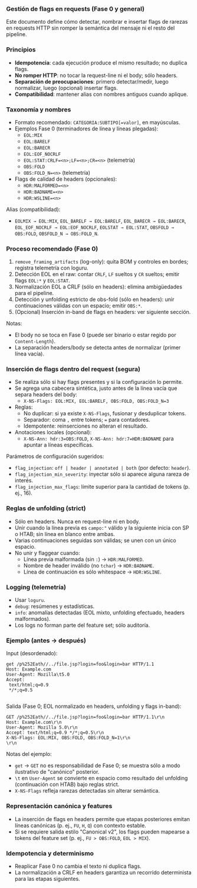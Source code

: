### Gestión de flags en requests (Fase 0 y general)

Este documento define cómo detectar, nombrar e insertar flags de rarezas en requests HTTP sin romper la semántica del mensaje ni el resto del pipeline.

### Principios

- **Idempotencia**: cada ejecución produce el mismo resultado; no duplica flags.
- **No romper HTTP**: no tocar la request-line ni el body; sólo headers.
- **Separación de preocupaciones**: primero detectar/medir, luego normalizar, luego (opcional) insertar flags.
- **Compatibilidad**: mantener alias con nombres antiguos cuando aplique.

### Taxonomía y nombres

- Formato recomendado: `CATEGORIA:SUBTIPO[=valor]`, en mayúsculas.
- Ejemplos Fase 0 (terminadores de línea y líneas plegadas):
  - `EOL:MIX`
  - `EOL:BARELF`
  - `EOL:BARECR`
  - `EOL:EOF_NOCRLF`
  - `EOL:STAT:CRLF=<n>;LF=<n>;CR=<n>` (telemetría)
  - `OBS:FOLD`
  - `OBS:FOLD_N=<n>` (telemetría)
- Flags de calidad de headers (opcionales):
  - `HDR:MALFORMED=<n>`
  - `HDR:BADNAME=<n>`
  - `HDR:WSLINE=<n>`

Alias (compatibilidad):

- `EOLMIX → EOL:MIX`, `EOL_BARELF → EOL:BARELF`, `EOL_BARECR → EOL:BARECR`, `EOL_EOF_NOCRLF → EOL:EOF_NOCRLF`, `EOLSTAT → EOL:STAT`, `OBSFOLD → OBS:FOLD`, `OBSFOLD_N → OBS:FOLD_N`.

### Proceso recomendado (Fase 0)

1. `remove_framing_artifacts` (log-only): quita BOM y controles en bordes; registra telemetría con loguru.
2. Detección EOL en el raw: contar `CRLF`, `LF` sueltos y `CR` sueltos; emitir flags `EOL:*` y `EOL:STAT`.
3. Normalización EOL a CRLF (sólo en headers): elimina ambigüedades para el pipeline.
4. Detección y unfolding estricto de obs-fold (sólo en headers): unir continuaciones válidas con un espacio; emitir `OBS:*`.
5. (Opcional) Inserción in-band de flags en headers: ver siguiente sección.

Notas:

- El body no se toca en Fase 0 (puede ser binario o estar regido por `Content-Length`).
- La separación headers/body se detecta antes de normalizar (primer línea vacía).

### Inserción de flags dentro del request (segura)

- Se realiza sólo si hay flags presentes y si la configuración lo permite.
- Se agrega una cabecera sintética, justo antes de la línea vacía que separa headers del body:
  - `X-NS-Flags: EOL:MIX, EOL:BARELF, OBS:FOLD, OBS:FOLD_N=3`
- Reglas:
  - No duplicar: si ya existe `X-NS-Flags`, fusionar y desduplicar tokens.
  - Separador: coma `,` entre tokens; `=` para contadores.
  - Idempotente: reinserciones no alteran el resultado.
- Anotaciones locales (opcional):
  - `X-NS-Ann: hdr:3=OBS:FOLD`, `X-NS-Ann: hdr:7=HDR:BADNAME` para apuntar a líneas específicas.

Parámetros de configuración sugeridos:

- `flag_injection`: `off | header | annotated | both` (por defecto: `header`).
- `flag_injection_min_severity`: inyectar sólo si aparece alguna rareza de interés.
- `flag_injection_max_flags`: límite superior para la cantidad de tokens (p. ej., 16).

### Reglas de unfolding (strict)

- Sólo en headers. Nunca en request-line ni en body.
- Unir cuando la línea previa es `campo:"` válido y la siguiente inicia con SP o HTAB; sin línea en blanco entre ambas.
- Varias continuaciones seguidas son válidas; se unen con un único espacio.
- No unir y flaggear cuando:
  - Línea previa malformada (sin `:`) → `HDR:MALFORMED`.
  - Nombre de header inválido (no `tchar`) → `HDR:BADNAME`.
  - Línea de continuación es sólo whitespace → `HDR:WSLINE`.

### Logging (telemetría)

- Usar `loguru`.
- `debug`: resúmenes y estadísticas.
- `info`: anomalías detectadas (EOL mixto, unfolding efectuado, headers malformados).
- Los logs no forman parte del feature set; sólo auditoría.

### Ejemplo (antes → después)

Input (desordenado):

```
get /p%252Eath//../file.jsp?login=foo&login=bar HTTP/1.1
Host: Example.com
User-Agent: Mozilla\t5.0
Accept:
 text/html;q=0.9
 */*;q=0.5


```

Salida (Fase 0; EOL normalizado en headers, unfolding y flags in-band):

```
GET /p%252Eath//../file.jsp?login=foo&login=bar HTTP/1.1\r\n
Host: Example.com\r\n
User-Agent: Mozilla 5.0\r\n
Accept: text/html;q=0.9 */*;q=0.5\r\n
X-NS-Flags: EOL:MIX, OBS:FOLD, OBS:FOLD_N=1\r\n
\r\n
```

Notas del ejemplo:

- `get` → `GET` no es responsabilidad de Fase 0; se muestra sólo a modo ilustrativo de "canónico" posterior.
- `\t` en `User-Agent` se convierte en espacio como resultado del unfolding (continuación con HTAB) bajo reglas strict.
- `X-NS-Flags` refleja rarezas detectadas sin alterar semántica.

### Representación canónica y features

- La inserción de flags en headers permite que etapas posteriores emitan líneas canónicas (p. ej., `FU`, `H`, `Q`) con contexto estable.
- Si se requiere salida estilo "Canonical v2", los flags pueden mapearse a tokens del feature set (p. ej., `FU > OBS:FOLD`, `EOL > MIX`).

### Idempotencia y determinismo

- Reaplicar Fase 0 no cambia el texto ni duplica flags.
- La normalización a CRLF en headers garantiza un recorrido determinista para las etapas siguientes.
